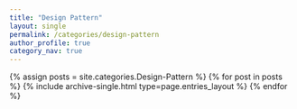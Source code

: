 ```yaml
---
title: "Design Pattern"
layout: single
permalink: /categories/design-pattern
author_profile: true
category_nav: true
---
```

{% assign posts = site.categories.Design-Pattern %}
{% for post in posts %} {% include archive-single.html type=page.entries_layout %} {% endfor %}